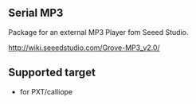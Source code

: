 ## Serial MP3

Package for an external MP3 Player fom Seeed Studio.

http://wiki.seeedstudio.com/Grove-MP3_v2.0/

## Supported target

* for PXT/calliope
